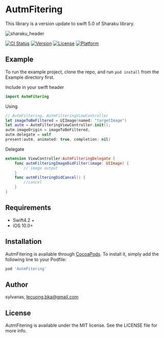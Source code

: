 # AutmFitering
This library is a version update to swift 5.0 of Sharaku library. 

![sharaku_header](https://github.com/makomori/Sharaku/blob/master/sharaku_header.png)

[![CI Status](https://img.shields.io/travis/sylvanas/AutmFitering.svg?style=flat)](https://travis-ci.org/sylvanas/AutmFitering)
[![Version](https://img.shields.io/cocoapods/v/AutmFitering.svg?style=flat)](https://cocoapods.org/pods/AutmFitering)
[![License](https://img.shields.io/cocoapods/l/AutmFitering.svg?style=flat)](https://cocoapods.org/pods/AutmFitering)
[![Platform](https://img.shields.io/cocoapods/p/AutmFitering.svg?style=flat)](https://cocoapods.org/pods/AutmFitering)

## Example

To run the example project, clone the repo, and run `pod install` from the Example directory first.

Include in your swift header
``` Swift
import AutmFitering
```
Using
``` Swift
// AutmFiltering, AutmFilteringViewController
let imageToBeFiltered = UIImage(named: "targetImage")
let autm = AutmFilteringViewController.init();
autm.imageOrigin = imageToBeFiltered;
autm.delegate = self
present(autm, animated: true, completion: nil)
```
Delegate
``` Swift
extension ViewController:AutmFilteringDelegate {
    func autmFilteringImageDidFilter(image: UIImage) {
        // image output
    }
    func autmFilteringDidCancel() {
        //cancel
    }
}
```

## Requirements
- Swift4.2 +
- iOS 10.0+
## Installation

AutmFitering is available through [CocoaPods](https://cocoapods.org). To install
it, simply add the following line to your Podfile:

```ruby
pod 'AutmFitering'
```

## Author

sylvanas, lecuong.bka@gmail.com

## License

AutmFitering is available under the MIT license. See the LICENSE file for more info.
